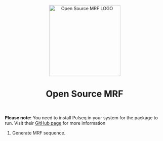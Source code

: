 <p align="center"> <a>
    <img title="Open Source MRF LOGO" src="https://github.com/imr-framework/mrf/blob/master/MRF%20Figure.png" width="225">
  </a></p>
<h1 align="center"> Open Source MRF </h1> <br>

**Please note:** You need to install Pulseq in your system for the package to run. Visit their [GitHub page](http://pulseq.github.io/) for more information

1. Generate MRF sequence. 
